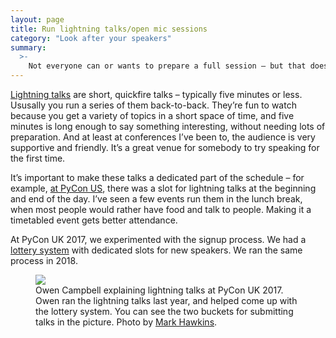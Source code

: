 ```yaml
---
layout: page
title: Run lightning talks/open mic sessions
category: "Look after your speakers"
summary:
  >-
    Not everyone can or wants to prepare a full session – but that doesn’t mean they shouldn’t have a chance to speak.
---
```


[Lightning talks](https://en.wikipedia.org/wiki/Lightning_talk) are short, quickfire talks – typically five minutes or less. Ususally you run a series of them back-to-back. They’re fun to watch because you get a variety of topics in a short space of time, and five minutes is long enough to say something interesting, without needing lots of preparation. And at least at conferences I’ve been to, the audience is very supportive and friendly. It’s a great venue for somebody to try speaking for the first time.

It’s important to make these talks a dedicated part of the schedule – for example, [at PyCon US](https://us.pycon.org/2018/schedule/talks/), there was a slot for lightning talks at the beginning and end of the day. I’ve seen a few events run them in the lunch break, when most people would rather have food and talk to people. Making it a timetabled event gets better attendance.

At PyCon UK 2017, we experimented with the signup process. We had a [lottery system](https://alexwlchan.net/2017/10/lightning-talks/) with dedicated slots for new speakers.
We ran the same process in 2018.

<figure>
  <img src="/images/pyconuk-lightning.jpg">
  <figcaption>
    Owen Campbell explaining lightning talks at PyCon UK 2017. Owen ran the lightning talks last year, and helped come up with the lottery system. You can see the two buckets for submitting talks in the picture. Photo by <a href="https://www.flickr.com/photos/152472562@N06/37913336882/in/album-72157666242746367/">Mark Hawkins</a>.
  </figcaption>
</figure>
